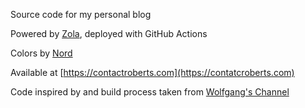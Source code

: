 Source code for my personal blog

Powered by [Zola](https://getzola.org), deployed with GitHub Actions

Colors by [Nord](https://nordtheme.com)

Available at [https://contactroberts.com](https://contatcroberts.com)

Code inspired by and build process taken from [Wolfgang's Channel](https://www.youtube.com/watch?v=ATenAnk8eX4)
